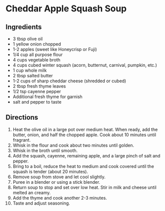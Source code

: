 # Cheddar Apple Squash Soup

## Ingredients
* 3 tbsp olive oil
* 1 yellow onion chopped
* 1-2 apples (sweet like Honeycrisp or Fuji)
* 1/4 cup all purpose flour
* 4 cups vegetable broth
* 4 cups cubed winter squash (acorn, butternut, carnival, pumpkin, etc.)
* 1 cup whole milk
* 2 tbsp salted butter
* 1-2 cups of sharp cheddar cheese (shredded or cubed)
* 2 tbsp fresh thyme leaves
* 1/2 tsp cayenne pepper
* Additional fresh thyme for garnish
* salt and pepper to taste

## Directions
1. Heat the olive oil in a large pot over medium heat. When ready, add the butter, onion, and half the chopped apple. Cook about 10 minutes until fragrant.
2. Whisk in the flour and cook about two minutes until golden.
3. Whisk in the broth until smooth.
4. Add the squash, cayenne, remaining apple, and a large pinch of salt and pepper.
5. Bring to a boil, reduce the heat to medium and cook covered until the squash is tender (about 20 minutes).
6. Remove soup from stove and let cool slightly.
7. Puree in a blender or using a stick blender.
8. Return soup to stop and set over low heat. Stir in milk and cheese until melted an creamy.
9. Add the thyme and cook another 2-3 minutes.
10. Taste and adjust seasoning. 
